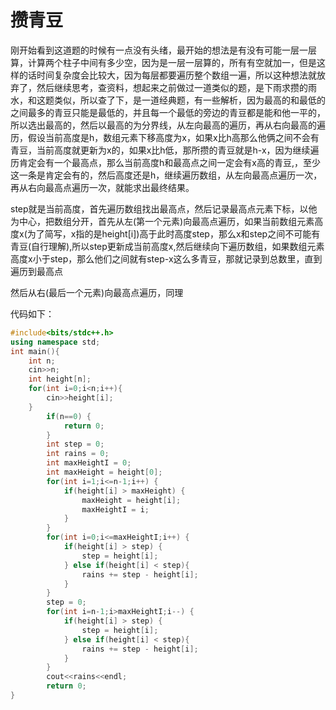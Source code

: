# 攒青豆

刚开始看到这道题的时候有一点没有头绪，最开始的想法是有没有可能一层一层算，计算两个柱子中间有多少空，因为是一层一层算的，所有有空就加一，但是这样的话时间复杂度会比较大，因为每层都要遍历整个数组一遍，所以这种想法就放弃了，然后继续思考，查资料，想起来之前做过一道类似的题，是下雨求攒的雨水，和这题类似，所以查了下，是一道经典题，有一些解析，因为最高的和最低的之间最多的青豆只能是最低的，并且每一个最低的旁边的青豆都是能和他一平的，所以选出最高的，然后以最高的为分界线，从左向最高的遍历，再从右向最高的遍历，假设当前高度是h，数组元素下移高度为x，如果x比h高那么他俩之间不会有青豆，当前高度就更新为x的，如果x比h低，那所攒的青豆就是h-x，因为继续遍历肯定会有一个最高点，那么当前高度h和最高点之间一定会有x高的青豆,，至少这一条是肯定会有的，然后高度还是h，继续遍历数组，从左向最高点遍历一次，再从右向最高点遍历一次，就能求出最终结果。

step就是当前高度，首先遍历数组找出最高点，然后记录最高点元素下标，以他为中心，把数组分开，首先从左(第一个元素)向最高点遍历，如果当前数组元素高度x(为了简写，x指的是height[i])高于此时高度step，那么x和step之间不可能有青豆(自行理解),所以step更新成当前高度x,然后继续向下遍历数组，如果数组元素高度x小于step，那么他们之间就有step-x这么多青豆，那就记录到总数里，直到遍历到最高点

然后从右(最后一个元素)向最高点遍历，同理

代码如下：



```c++
#include<bits/stdc++.h>
using namespace std;
int main(){
	int n;
	cin>>n;
	int height[n];
	for(int i=0;i<n;i++){
		cin>>height[i];
	}
        if(n==0) {
            return 0;
        }
        int step = 0;
        int rains = 0;
        int maxHeightI = 0;
        int maxHeight = height[0];
        for(int i=1;i<=n-1;i++) {
            if(height[i] > maxHeight) {
                maxHeight = height[i];
                maxHeightI = i;
            }
        }
        for(int i=0;i<=maxHeightI;i++) {
            if(height[i] > step) {
                step = height[i];
            } else if(height[i] < step){
                rains += step - height[i];
            }
        }
        step = 0;
        for(int i=n-1;i>maxHeightI;i--) {
            if(height[i] > step) {
                step = height[i];
            } else if(height[i] < step){
                rains += step - height[i];
            }
        }
        cout<<rains<<endl;
        return 0;  
} 
```

